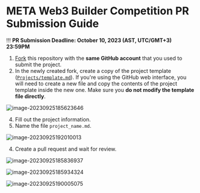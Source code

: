 # META Web3 Builder Competition PR Submission Guide

!!!  **PR Submission Deadline: October 10, 2023 (AST, UTC/GMT+3) 23:59PM**

1. [Fork](https://github.com/WhiteMatrixTech/META-Web3-Builder-Competition/fork) this repository with the **same GitHub account** that you used to submit the project.
2. In the newly created fork, create a copy of the project template ([`Projects/template.md`](Projects/template.md)). If you're using the GitHub web interface, you will need to create a new file and copy the contents of the project template inside the new one. Make sure you **do not modify the template file directly**.

![image-20230925185623646](https://d3gvnlbntpm4ho.cloudfront.net/META_Web3_Builder_Competition/META_Web3_Builder_Competition.assets/image-20230925185623646.png)


4. Fill out the project information.
5. Name the file `project_name.md`.

![image-20230925192010013](https://d3gvnlbntpm4ho.cloudfront.net/META_Web3_Builder_Competition/META_Web3_Builder_Competition.assets/image-20230925192010013.png)

4. Create a pull request and wait for review.

![image-20230925185836937](https://d3gvnlbntpm4ho.cloudfront.net/META_Web3_Builder_Competition/META_Web3_Builder_Competition.assets/image-20230925185836937.png)

![image-20230925185934324](https://d3gvnlbntpm4ho.cloudfront.net/META_Web3_Builder_Competition/META_Web3_Builder_Competition.assets/image-20230925185934324.png)

![image-20230925190005075](https://d3gvnlbntpm4ho.cloudfront.net/META_Web3_Builder_Competition/META_Web3_Builder_Competition.assets/image-20230925190005075.png)








